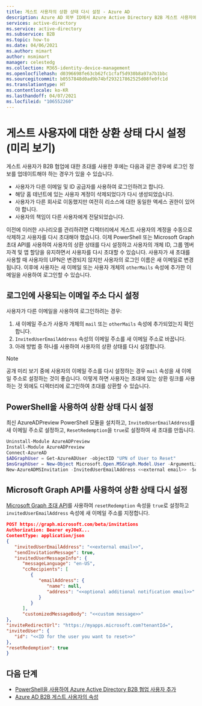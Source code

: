 ```yaml
---
title: 게스트 사용자의 상환 상태 다시 설정 - Azure AD
description: Azure AD 외부 ID에서 Azure Active Directory B2B 게스트 사용자에 대한 초대 상환 상태를 다시 설정하는 방법에 대해 알아봅니다.
services: active-directory
ms.service: active-directory
ms.subservice: B2B
ms.topic: how-to
ms.date: 04/06/2021
ms.author: mimart
author: msmimart
manager: celestedg
ms.collection: M365-identity-device-management
ms.openlocfilehash: d0396698fe63cb62fc1cfaf5d930b8a97a7b1bbc
ms.sourcegitcommit: b0557848d0ad9b74bf293217862525d08fe0fc1d
ms.translationtype: HT
ms.contentlocale: ko-KR
ms.lasthandoff: 04/07/2021
ms.locfileid: "106552260"
---
```

# <a name="reset-redemption-status-for-a-guest-user-preview"></a>게스트 사용자에 대한 상환 상태 다시 설정(미리 보기)

게스트 사용자가 B2B 협업에 대한 초대를 사용한 후에는 다음과 같은 경우에 로그인 정보를 업데이트해야 하는 경우가 있을 수 있습니다.

- 사용자가 다른 이메일 및 ID 공급자를 사용하여 로그인하려고 합니다.
- 해당 홈 테넌트에 있는 사용자 계정이 삭제되었다가 다시 생성되었습니다.
- 사용자가 다른 회사로 이동했지만 여전히 리소스에 대한 동일한 액세스 권한이 있어야 합니다.
- 사용자의 책임이 다른 사용자에게 전달되었습니다.

이전에 이러한 시나리오를 관리하려면 디렉터리에서 게스트 사용자의 계정을 수동으로 삭제하고 사용자를 다시 초대해야 했습니다. 이제 PowerShell 또는 Microsoft Graph 초대 API를 사용하여 사용자의 상환 상태를 다시 설정하고 사용자의 개체 ID, 그룹 멤버 자격 및 앱 할당을 유지하면서 사용자를 다시 초대할 수 있습니다. 사용자가 새 초대를 사용할 때 사용자의 UPN은 변경되지 않지만 사용자의 로그인 이름은 새 이메일로 변경됩니다. 이후에 사용자는 새 이메일 또는 사용자 개체의 `otherMails` 속성에 추가한 이메일을 사용하여 로그인할 수 있습니다.

## <a name="reset-the-email-address-used-for-sign-in"></a>로그인에 사용되는 이메일 주소 다시 설정

사용자가 다른 이메일을 사용하여 로그인하려는 경우:

1. 새 이메일 주소가 사용자 개체의 `mail` 또는 `otherMails` 속성에 추가되었는지 확인합니다. 
2.  `InvitedUserEmailAddress` 속성의 이메일 주소를 새 이메일 주소로 바꿉니다.
3. 아래 방법 중 하나를 사용하여 사용자의 상환 상태를 다시 설정합니다.

> [!NOTE]
>공개 미리 보기 중에 사용자의 이메일 주소를 다시 설정하는 경우 `mail` 속성을 새 이메일 주소로 설정하는 것이 좋습니다. 이렇게 하면 사용자는 초대에 있는 상환 링크를 사용하는 것 외에도 디렉터리에 로그인하여 초대를 상환할 수 있습니다.
>
## <a name="use-powershell-to-reset-redemption-status"></a>PowerShell을 사용하여 상환 상태 다시 설정

최신 AzureADPreview PowerShell 모듈을 설치하고, `InvitedUserEmailAddress`를 새 이메일 주소로 설정하고, `ResetRedemption`을 `true`로 설정하여 새 초대를 만듭니다.

```powershell  
Uninstall-Module AzureADPreview 
Install-Module AzureADPreview 
Connect-AzureAD 
$ADGraphUser = Get-AzureADUser -objectID "UPN of User to Reset"  
$msGraphUser = New-Object Microsoft.Open.MSGraph.Model.User -ArgumentList $ADGraphUser.ObjectId 
New-AzureADMSInvitation -InvitedUserEmailAddress <<external email>> -SendInvitationMessage $True -InviteRedirectUrl "http://myapps.microsoft.com" -InvitedUser $msGraphUser -ResetRedemption $True 
```

## <a name="use-microsoft-graph-api-to-reset-redemption-status"></a>Microsoft Graph API를 사용하여 상환 상태 다시 설정

[Microsoft Graph 초대 API](/graph/api/resources/invitation?view=graph-rest-1.0)를 사용하여 `resetRedemption` 속성을 `true`로 설정하고 `invitedUserEmailAddress` 속성에 새 이메일 주소를 지정합니다.

```json
POST https://graph.microsoft.com/beta/invitations  
Authorization: Bearer eyJ0eX...  
ContentType: application/json  
{  
   "invitedUserEmailAddress": "<<external email>>",  
   "sendInvitationMessage": true,  
   "invitedUserMessageInfo": {  
      "messageLanguage": "en-US",  
      "ccRecipients": [  
         {  
            "emailAddress": {  
               "name": null,  
               "address": "<<optional additional notification email>>"  
            }  
         } 
      ],  
      "customizedMessageBody": "<<custom message>>"  
},  
"inviteRedirectUrl": "https://myapps.microsoft.com?tenantId=",  
"invitedUser": {  
   "id": "<<ID for the user you want to reset>>"  
}, 
"resetRedemption": true 
}
```

## <a name="next-steps"></a>다음 단계

- [PowerShell을 사용하여 Azure Active Directory B2B 협업 사용자 추가](customize-invitation-api.md#powershell)
- [Azure AD B2B 게스트 사용자의 속성](user-properties.md)
